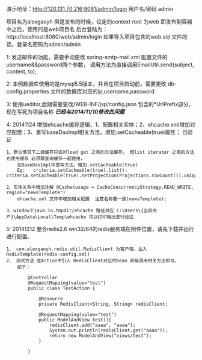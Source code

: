 演示地址：http://120.131.70.216:8081/admin/login  用户名/密码  admin

项目名为alexgaoyh  但是发布的时候，设定的context root 为web  即发布到容器中之后，使用的是web项目名
后台登陆为： http://localhost:8080/web/admin/login  如果导入项目包含的web.sql 文件的话，登录名密码为admin/admin

1: 发送邮件的功能，需要手动更改  spring-smtp-mail.xml 配置文件的username&&password两个参数，
	调用方法为直接调用EmailUtil.send(subject, content, to);
	
2: 本例数据库使用的是mysql5.5版本，并且在项目启动前，需要更改 db-config.properties 文件的数据库对应的ip,username,password


3: 使用ueditor,后期需要更改/WEB-INF/jsp/config.json 包含的*UrlPrefix部分，现在写死为项目名称    ***已经与2014/11/10修改此问题***

4: 20141124 增加ehcache缓存逻辑，1、配置相关实体；2、ehcache.xml增加对应配置；3、重写baseDaoImpl相关方法，增加.setCacheable(true)属性； 已验证
	
	1、默认情况下二级缓存只会对load get 之类的方法缓存， 想list iterator 之类的方法也使用缓存 必须跟查询缓存一起使用， 
		在BaseDaoImpl中重写方法，增加.setCacheable(true) 
		Eg:   criteria.setCacheable(true).list();         				criteria.setCacheable(true).setProjection(Projections.rowCount()).uniqueResult();
		
	2、实体关系中增加注解 @Cache(usage = CacheConcurrencyStrategy.READ_WRITE, region="newsTemplete")  
		ehcache.xml 文件中增加相关配置  注意名称要一致(newsTemplete);
		
	3、window下java.io.tmpdir/ehcache 路径对应 C:\Users\{当前用户}\AppData\Local\Temp\ehcache 可以打印输出进行验证.
	
5: 20141212 整合redis2.6 win32/64的redis服务端在附件位置，请先下载并运行进行配置。
	
	1、 com.alexgaoyh.redis.util.RedisClient 为客户端，注入RedisTemplate(redis-config.xml)
	2、 测试方法 在Action中引入 RedisClient对应的bean 直接调用相关方法即可。
		如下：
		
			@Controller
			@RequestMapping(value="test")
			public class TestAction {
			
				@Resource
				private RedisClient<String, String> redisClient;
				
				@RequestMapping(value="test")  
				public ModelAndView test(){
    				redisClient.add("aaaa", "aaaa");
    				System.out.println(redisClient.get("aaaa"));
        			return new ModelAndView("views/test");
				}
				
			}
			
